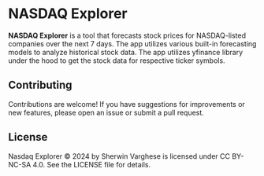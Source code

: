 # NASDAQ Explorer

**NASDAQ Explorer** is a tool that forecasts stock prices for NASDAQ-listed companies over the next 7 days. The app utilizes various built-in forecasting models to analyze historical stock data. The app utilizes yfinance library under the hood to get the stock data for respective ticker symbols. 

## Contributing
Contributions are welcome! If you have suggestions for improvements or new features, please open an issue or submit a pull request.

## License
Nasdaq Explorer © 2024 by Sherwin Varghese is licensed under CC BY-NC-SA 4.0. See the LICENSE file for details.
